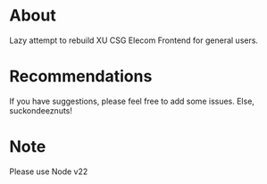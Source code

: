 # About
Lazy attempt to rebuild XU CSG Elecom Frontend for general users.

# Recommendations
If you have suggestions, please feel free to add some issues. Else, suckondeeznuts!

# Note 
Please use Node v22
